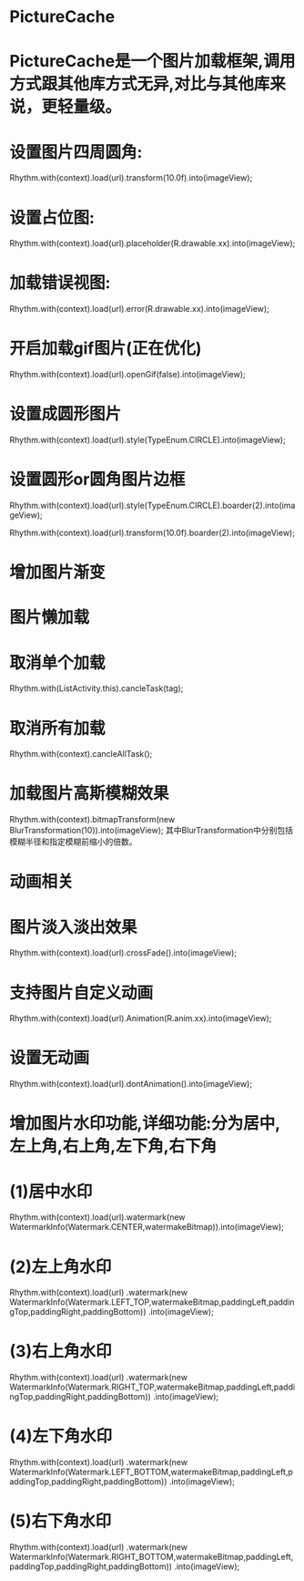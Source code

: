 # PictureCache
# PictureCache是一个图片加载框架,调用方式跟其他库方式无异,对比与其他库来说，更轻量级。
 
# 设置图片四周圆角:
 Rhythm.with(context).load(url).transform(10.0f).into(imageView);
# 设置占位图: 
Rhythm.with(context).load(url).placeholder(R.drawable.xx).into(imageView);
# 加载错误视图:
 Rhythm.with(context).load(url).error(R.drawable.xx).into(imageView);
# 开启加载gif图片(正在优化)
 Rhythm.with(context).load(url).openGif(false).into(imageView);
# 设置成圆形图片
 Rhythm.with(context).load(url).style(TypeEnum.CIRCLE).into(imageView);
# 设置圆形or圆角图片边框
 Rhythm.with(context).load(url).style(TypeEnum.CIRCLE).boarder(2).into(imageView);
 
 Rhythm.with(context).load(url).transform(10.0f).boarder(2).into(imageView);
# 增加图片渐变

# 图片懒加载

# 取消单个加载
 Rhythm.with(ListActivity.this).cancleTask(tag);
# 取消所有加载
 Rhythm.with(context).cancleAllTask();

# 加载图片高斯模糊效果
 Rhythm.with(context).bitmapTransform(new BlurTransformation(10)).into(imageView);
 其中BlurTransformation中分别包括模糊半径和指定模糊前缩小的倍数。


# 动画相关
# 图片淡入淡出效果
 Rhythm.with(context).load(url).crossFade().into(imageView);
# 支持图片自定义动画
Rhythm.with(context).load(url).Animation(R.anim.xx).into(imageView);
# 设置无动画
Rhythm.with(context).load(url).dontAnimation().into(imageView);
# 增加图片水印功能,详细功能:分为居中,左上角,右上角,左下角,右下角
# (1)居中水印
Rhythm.with(context).load(url).watermark(new WatermarkInfo(Watermark.CENTER,watermakeBitmap)).into(imageView);
# (2)左上角水印
 Rhythm.with(context).load(url)
                     .watermark(new WatermarkInfo(Watermark.LEFT_TOP,watermakeBitmap,paddingLeft,paddingTop,paddingRight,paddingBottom))
                     .into(imageView);
# (3)右上角水印                    
 Rhythm.with(context).load(url)
                    .watermark(new WatermarkInfo(Watermark.RIGHT_TOP,watermakeBitmap,paddingLeft,paddingTop,paddingRight,paddingBottom))
                     .into(imageView);
# (4)左下角水印                    
 Rhythm.with(context).load(url)
                  .watermark(new WatermarkInfo(Watermark.LEFT_BOTTOM,watermakeBitmap,paddingLeft,paddingTop,paddingRight,paddingBottom))
                     .into(imageView);                     
# (5)右下角水印                    
 Rhythm.with(context).load(url)
                .watermark(new WatermarkInfo(Watermark.RIGHT_BOTTOM,watermakeBitmap,paddingLeft,paddingTop,paddingRight,paddingBottom))
                     .into(imageView);   
 
